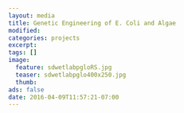 ```yaml
---
layout: media
title: Genetic Engineering of E. Coli and Algae
modified:
categories: projects
excerpt:
tags: []
image:
  feature: sdwetlabpgloRS.jpg
  teaser: sdwetlabpglo400x250.jpg
  thumb:
ads: false
date: 2016-04-09T11:57:21-07:00
---
```


